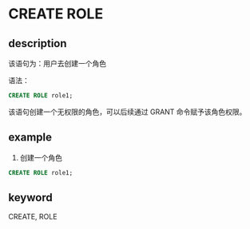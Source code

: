 # CREATE ROLE

## description

该语句为：用户去创建一个角色

 语法：

```sql
CREATE ROLE role1;
```

 该语句创建一个无权限的角色，可以后续通过 GRANT 命令赋予该角色权限。

## example

 1. 创建一个角色

  ```sql
  CREATE ROLE role1;
  ```

## keyword

CREATE, ROLE

